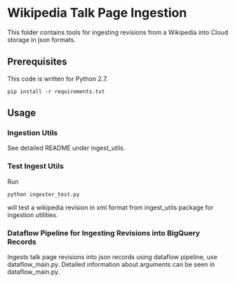 # Wikipedia Talk Page Ingestion

This folder contains tools for ingesting revisions from a Wikipedia into Cloud
storage in json formats.

## Prerequisites

This code is written for Python 2.7.

```
pip install -r requirements.txt
```

## Usage

### Ingestion Utils

See detailed README under ingest_utils.

### Test Ingest Utils

Run
```
python ingester_test.py
```
will test a wikipedia revision in xml format from ingest_utils package for ingestion utilities.


### Dataflow Pipeline for Ingesting Revisions into BigQuery Records 

Ingests talk page revisions into json records using dataflow pipeline, 
use dataflow_main.py.
Detailed information about arguments can be seen in dataflow_main.py.
